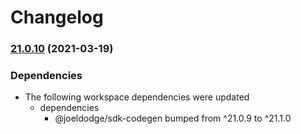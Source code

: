 # Changelog

### [21.0.10](https://www.github.com/looker-open-source/sdk-codegen/compare/run-it-v21.0.9...run-it-v21.0.10) (2021-03-19)


### Dependencies

* The following workspace dependencies were updated
  * dependencies
    * @joeldodge/sdk-codegen bumped from ^21.0.9 to ^21.1.0

